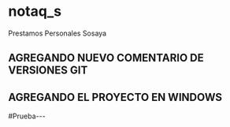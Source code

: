 # notaq_s
Prestamos Personales Sosaya

## AGREGANDO NUEVO COMENTARIO DE VERSIONES GIT ##

## AGREGANDO EL PROYECTO EN WINDOWS ##

#Prueba---
